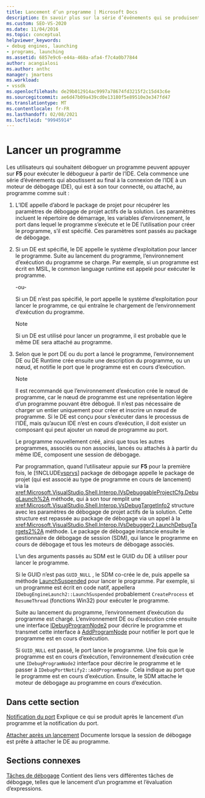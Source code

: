 ```yaml
---
title: Lancement d’un programme | Microsoft Docs
description: En savoir plus sur la série d’événements qui se produisent lorsque vous déboguez un programme à l’aide de la touche F5 pour exécuter le débogueur à partir de l’IDE.
ms.custom: SEO-VS-2020
ms.date: 11/04/2016
ms.topic: conceptual
helpviewer_keywords:
- debug engines, launching
- programs, launching
ms.assetid: 6857e9c6-e44a-468a-afa4-f7c4a0b77844
author: acangialosi
ms.author: anthc
manager: jmartens
ms.workload:
- vssdk
ms.openlocfilehash: de29b012914ac9997a78674fd3215f2c15d43c6e
ms.sourcegitcommit: ae6d47b09a439cd0e13180f5e89510e3e347fd47
ms.translationtype: MT
ms.contentlocale: fr-FR
ms.lasthandoff: 02/08/2021
ms.locfileid: "99945914"
---
```

# <a name="launch-a-program"></a>Lancer un programme
Les utilisateurs qui souhaitent déboguer un programme peuvent appuyer sur **F5** pour exécuter le débogueur à partir de l’IDE. Cela commence une série d’événements qui aboutissent au final à la connexion de l’IDE à un moteur de débogage (DE), qui est à son tour connecté, ou attaché, au programme comme suit :

1. L’IDE appelle d’abord le package de projet pour récupérer les paramètres de débogage de projet actifs de la solution. Les paramètres incluent le répertoire de démarrage, les variables d’environnement, le port dans lequel le programme s’exécute et le DE l’utilisation pour créer le programme, s’il est spécifié. Ces paramètres sont passés au package de débogage.

2. Si un DE est spécifié, le DE appelle le système d’exploitation pour lancer le programme. Suite au lancement du programme, l’environnement d’exécution du programme se charge. Par exemple, si un programme est écrit en MSIL, le common language runtime est appelé pour exécuter le programme.

    -ou-

    Si un DE n’est pas spécifié, le port appelle le système d’exploitation pour lancer le programme, ce qui entraîne le chargement de l’environnement d’exécution du programme.

   > [!NOTE]
   > Si un DE est utilisé pour lancer un programme, il est probable que le même DE sera attaché au programme.

3. Selon que le port DE ou du port a lancé le programme, l’environnement DE ou DE Runtime crée ensuite une description du programme, ou un nœud, et notifie le port que le programme est en cours d’exécution.

   > [!NOTE]
   > Il est recommandé que l’environnement d’exécution crée le nœud de programme, car le nœud de programme est une représentation légère d’un programme pouvant être débogué. Il n’est pas nécessaire de charger un entier uniquement pour créer et inscrire un nœud de programme. Si le DE est conçu pour s’exécuter dans le processus de l’IDE, mais qu’aucun IDE n’est en cours d’exécution, il doit exister un composant qui peut ajouter un nœud de programme au port.

   Le programme nouvellement créé, ainsi que tous les autres programmes, associés ou non associés, lancés ou attachés à à partir du même IDE, composent une session de débogage.

   Par programmation, quand l’utilisateur appuie sur **F5** pour la première fois, le [!INCLUDE[vsprvs](../../code-quality/includes/vsprvs_md.md)] package de débogage appelle le package de projet (qui est associé au type de programme en cours de lancement) via la <xref:Microsoft.VisualStudio.Shell.Interop.IVsDebuggableProjectCfg.DebugLaunch%2A> méthode, qui à son tour remplit une <xref:Microsoft.VisualStudio.Shell.Interop.VsDebugTargetInfo2> structure avec les paramètres de débogage de projet actifs de la solution. Cette structure est repassée au package de débogage via un appel à la <xref:Microsoft.VisualStudio.Shell.Interop.IVsDebugger2.LaunchDebugTargets2%2A> méthode. Le package de débogage instancie ensuite le gestionnaire de débogage de session (SDM), qui lance le programme en cours de débogage et tous les moteurs de débogage associés.

   L’un des arguments passés au SDM est le GUID du DE à utiliser pour lancer le programme.

   Si le GUID n’est pas `GUID_NULL` , le SDM co-crée le de, puis appelle sa méthode [LaunchSuspended](../../extensibility/debugger/reference/idebugenginelaunch2-launchsuspended.md) pour lancer le programme. Par exemple, si un programme est écrit en code natif, appellera `IDebugEngineLaunch2::LaunchSuspended` probablement `CreateProcess` et `ResumeThread` (fonctions Win32) pour exécuter le programme.

   Suite au lancement du programme, l’environnement d’exécution du programme est chargé. L’environnement DE ou d’exécution crée ensuite une interface [IDebugProgramNode2](../../extensibility/debugger/reference/idebugprogramnode2.md) pour décrire le programme et transmet cette interface à [AddProgramNode](../../extensibility/debugger/reference/idebugportnotify2-addprogramnode.md) pour notifier le port que le programme est en cours d’exécution.

   Si `GUID_NULL` est passé, le port lance le programme. Une fois que le programme est en cours d’exécution, l’environnement d’exécution crée une `IDebugProgramNode2` interface pour décrire le programme et le passer à `IDebugPortNotify2::AddProgramNode` . Cela indique au port que le programme est en cours d’exécution. Ensuite, le SDM attache le moteur de débogage au programme en cours d’exécution.

## <a name="in-this-section"></a>Dans cette section
 [Notification du port](../../extensibility/debugger/notifying-the-port.md) Explique ce qui se produit après le lancement d’un programme et la notification du port.

 [Attacher après un lancement](../../extensibility/debugger/attaching-after-a-launch.md) Documente lorsque la session de débogage est prête à attacher le DE au programme.

## <a name="related-sections"></a>Sections connexes
 [Tâches de débogage](../../extensibility/debugger/debugging-tasks.md) Contient des liens vers différentes tâches de débogage, telles que le lancement d’un programme et l’évaluation d’expressions.

